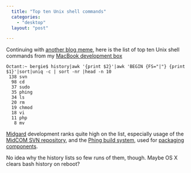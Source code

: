 ```yaml
---
  title: "Top ten Unix shell commands"
  categories: 
    - "desktop"
  layout: "post"

---
```

Continuing with [another blog meme][1], here is the list of top ten Unix shell commands from my [MacBook development box][2]

    Octant:~ bergie$ history|awk '{print $2}'|awk 'BEGIN {FS="|"} {print $1}'|sort|uniq -c | sort -nr |head -n 10
     138 svn
      98 cd
      37 sudo
      35 phing
      34 ls
      20 rm
      19 chmod
      18 vi
      11 php
       8 mv

[Midgard][3] development ranks quite high on the list, especially usage of the [MidCOM SVN repository][4], and the [Phing build system][5], used for [packaging components][6]. 

No idea why the history lists so few runs of them, though. Maybe OS X clears bash history on reboot?

[1]: http://err.no/personal/blog/tech/memes/2006-09-23-08-53_top_ten_unix_commands.html
[2]: http://bergie.iki.fi/blog/switching-to-intel-macbook/
[3]: http://www.midgard-project.org/
[4]: http://gforge.nehmer.net/plugins/scmsvn/viewcvs.php/?root=midcom
[5]: http://phing.info/trac/
[6]: http://www.midgard-project.org/midcom-permalink-a4b3216574013c27a6be0a20a82f68d8
